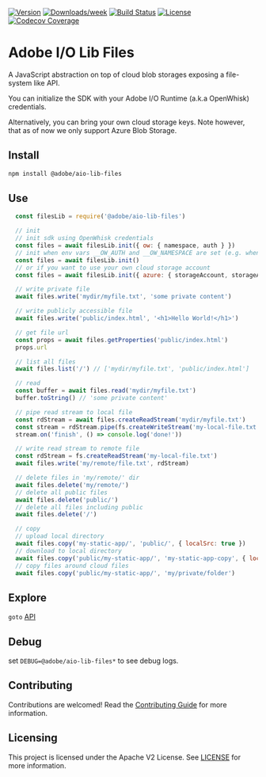 <!--
Copyright 2019 Adobe. All rights reserved.
This file is licensed to you under the Apache License, Version 2.0 (the "License");
you may not use this file except in compliance with the License. You may obtain a copy
of the License at http://www.apache.org/licenses/LICENSE-2.0

Unless required by applicable law or agreed to in writing, software distributed under
the License is distributed on an "AS IS" BASIS, WITHOUT WARRANTIES OR REPRESENTATIONS
OF ANY KIND, either express or implied. See the License for the specific language
governing permissions and limitations under the License.
-->

[![Version](https://img.shields.io/npm/v/@adobe/aio-lib-files.svg)](https://npmjs.org/package/@adobe/aio-lib-files)
[![Downloads/week](https://img.shields.io/npm/dw/@adobe/aio-lib-files.svg)](https://npmjs.org/package/@adobe/aio-lib-files)
[![Build Status](https://travis-ci.com/adobe/aio-lib-files.svg?branch=master)](https://travis-ci.com/adobe/aio-lib-files)
[![License](https://img.shields.io/badge/License-Apache%202.0-blue.svg)](https://opensource.org/licenses/Apache-2.0)
[![Codecov Coverage](https://img.shields.io/codecov/c/github/adobe/aio-lib-files/master.svg?style=flat-square)](https://codecov.io/gh/adobe/aio-lib-files/)

# Adobe I/O Lib Files

A JavaScript abstraction on top of cloud blob storages exposing a file-system like API.

You can initialize the SDK with your Adobe I/O Runtime (a.k.a OpenWhisk)
credentials.

Alternatively, you can bring your own cloud storage keys. Note however, that as
of now we only support Azure Blob Storage.

## Install

```bash
npm install @adobe/aio-lib-files
```

## Use

```js
  const filesLib = require('@adobe/aio-lib-files')

  // init
  // init sdk using OpenWhisk credentials
  const files = await filesLib.init({ ow: { namespace, auth } })
  // init when env vars __OW_AUTH and __OW_NAMESPACE are set (e.g. when running in an OpenWhisk action)
  const files = await filesLib.init()
  // or if you want to use your own cloud storage account
  const files = await filesLib.init({ azure: { storageAccount, storageAccessKey, containerName } })

  // write private file
  await files.write('mydir/myfile.txt', 'some private content')

  // write publicly accessible file
  await files.write('public/index.html', '<h1>Hello World!</h1>')

  // get file url
  const props = await files.getProperties('public/index.html')
  props.url

  // list all files
  await files.list('/') // ['mydir/myfile.txt', 'public/index.html']

  // read
  const buffer = await files.read('mydir/myfile.txt')
  buffer.toString() // 'some private content'

  // pipe read stream to local file
  const rdStream = await files.createReadStream('mydir/myfile.txt')
  const stream = rdStream.pipe(fs.createWriteStream('my-local-file.txt'))
  stream.on('finish', () => console.log('done!'))

  // write read stream to remote file
  const rdStream = fs.createReadStream('my-local-file.txt')
  await files.write('my/remote/file.txt', rdStream)

  // delete files in 'my/remote/' dir
  await files.delete('my/remote/')
  // delete all public files
  await files.delete('public/')
  // delete all files including public
  await files.delete('/')

  // copy
  // upload local directory
  await files.copy('my-static-app/', 'public/', { localSrc: true })
  // download to local directory
  await files.copy('public/my-static-app/', 'my-static-app-copy', { localDest: true })
  // copy files around cloud files
  await files.copy('public/my-static-app/', 'my/private/folder')
```

## Explore

`goto` [API](doc/api.md)

## Debug

set `DEBUG=@adobe/aio-lib-files*` to see debug logs.

## Contributing

Contributions are welcomed! Read the [Contributing Guide](./.github/CONTRIBUTING.md) for more information.

## Licensing

This project is licensed under the Apache V2 License. See [LICENSE](LICENSE) for more information.

